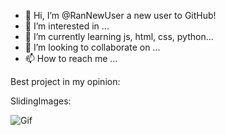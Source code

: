 - 👋 Hi, I’m @RanNewUser a new user to GitHub!
- 👀 I’m interested in ...
- 🌱 I’m currently learning js, html, css, python...
- 💞️ I’m looking to collaborate on ...
- 📫 How to reach me ...

Best project in my opinion:

SlidingImages:

![Gif](https://github.com/RanNewUser/RanNewUser/assets/149963228/7041cbbf-a7bf-4aa0-b193-201d1a34d076)

<!---
RanNewUser/RanNewUser is a ✨ special ✨ repository because its `README.md` (this file) appears on your GitHub profile.
You can click the Preview link to take a look at your changes.
--->
